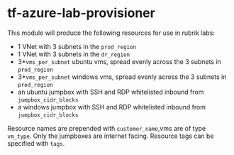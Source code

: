 # tf-azure-lab-provisioner

This module will produce the following resources for use in rubrik labs:
* 1 VNet with 3 subnets in the `prod_region`
* 1 VNet with 3 subnets in the `dr_region`
* 3*`vms_per_subnet` ubuntu vms, spread evenly across the 3 subnets in `prod_region`
* 3*`vms_per_subnet` windows vms, spread evenly across the 3 subnets in `prod_region`
* an ubuntu jumpbox with SSH and RDP whitelisted inbound from `jumpbox_cidr_blocks`
* a windows jumpbox with SSH and RDP whitelisted inbound from `jumpbox_cidr_blocks`

Resource names are prepended with `customer_name`,vms are of type `vm_type`. Only the jumpboxes are internet facing. Resource tags can be specified with `tags`.
